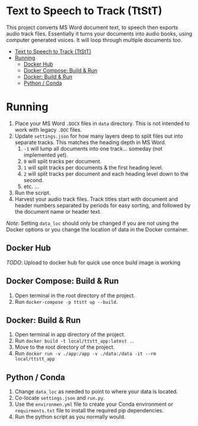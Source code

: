 # Text to Speech to Track (TtStT)

This project converts MS Word document text, to speech then exports audio track files. Essentially it turns your documents into audio books, using computer generated voices. It will loop through multiple documents too. 

- [Text to Speech to Track (TtStT)](#text-to-speech-to-track-ttstt)
- [Running](#running)
  - [Docker Hub](#docker-hub)
  - [Docker Compose: Build & Run](#docker-compose-build--run)
  - [Docker: Build & Run](#docker-build--run)
  - [Python / Conda](#python--conda)

# Running

1. Place your MS Word `.DOCX` files in `data` directory. This is not intended to work with legacy `.DOC` files. 
2. Update `settings.json` for how many layers deep to split files out into separate tracks. This matches the heading depth in MS Word. 
     1. `-1` will lump all documents into one track... someday (not implemented yet).
     2. `0` will split tracks per document. 
     3. `1` will split tracks per documents & the first heading level.
     4. `2` will split tracks per document and each heading level down to the second.
     5. etc. ...
3. Run the script. 
4. Harvest your audio track files. Track titles start with document and header numbers separated by periods for easy sorting, and followed by the document name or header text. 

*Note*: Setting `data_loc` should only be changed if you are not using the Docker options or you change the location of data in the Docker container. 

## Docker Hub

*TODO*: Upload to docker hub for quick use once build image is working

## Docker Compose: Build & Run

1. Open terminal in the root directory of the project. 
2. Run `docker-compose -p ttstt up --build`.

## Docker: Build & Run

1. Open terminal in app directory of the project. 
2. Run `docker build -t local/ttstt_app:latest .`.
3. Move to the root directory of the project.
4. Run `docker run -v ./app:/app -v ./data:/data -it --rm local/ttstt_app`

## Python / Conda

1. Change `data_loc` as needed to point to where your data is located. 
2. Co-locate `settings.json` and `run.py`.
3. Use the `environmen.yml` file to create your Conda environment or `requirments.txt` file to install the required pip dependencies. 
4. Run the python script as you normally would.